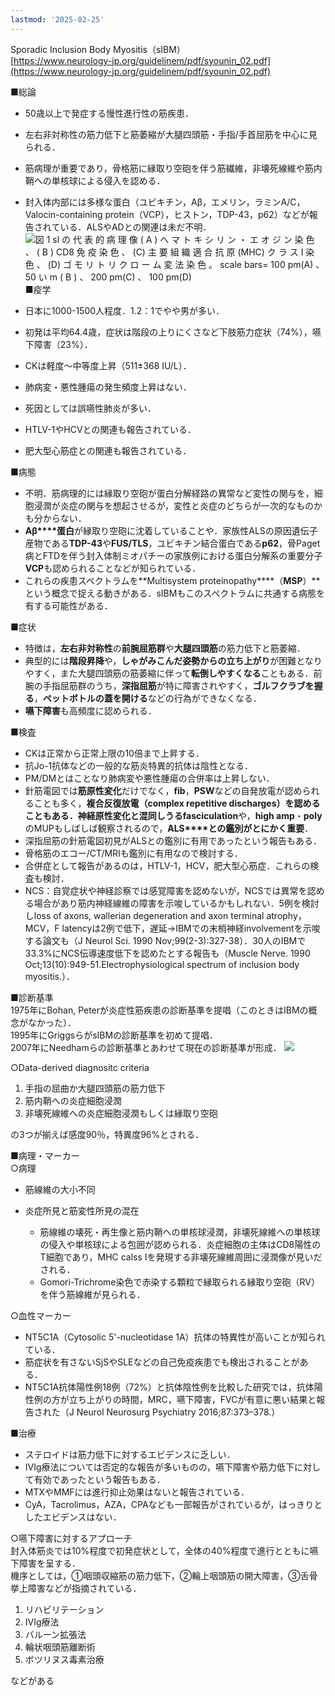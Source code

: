 ```yaml
---
lastmod: '2025-02-25'
---
```

Sporadic Inclusion Body Myositis（sIBM）  
[https://www.neurology-jp.org/guidelinem/pdf/syounin_02.pdf](https://www.neurology-jp.org/guidelinem/pdf/syounin_02.pdf)
 
■総論

- 50歳以上で発症する慢性進行性の筋疾患．
- 左右非対称性の筋力低下と筋萎縮が大腿四頭筋・手指/手首屈筋を中心に見られる．
- 筋病理が重要であり，骨格筋に縁取り空砲を伴う筋繊維，非壊死線維や筋内鞘への単核球による侵入を認める．
- 封入体内部には多様な蛋白（ユビキチン，Aβ，エメリン，ラミンA/C，Valocin-containing protein（VCP），ヒストン，TDP-43，p62）などが報告されている．ALSやADとの関連は未だ不明．
 ![図 1 sl の 代 表 的 病 理 像 ( A ) へ マ ト キ シ リ ン ・ エ オ ジ ン 染 色 、 ( B ) CD8 免 疫 染 色 、 (C) 主 要 組 織 適 合 抗 原 (MHC) ク ラ ス I 染 色 、 (D) ゴ モ リ ト リ ク ロ ー ム 変 法 染 色 。 scale bars= 100 pm(A) 、 50 い m ( B ) 、 200 pm(C) 、 100 pm(D) ](Exported%20image%2020240803190034-0.png)   
■疫学

- 日本に1000-1500人程度．1.2：1でやや男が多い．
- 初発は平均64.4歳，症状は階段の上りにくさなど下肢筋力症状（74%），嚥下障害（23%）．
- CKは軽度～中等度上昇（511±368 IU/L）．
- 肺病変・悪性腫瘍の発生頻度上昇はない．
- 死因としては誤嚥性肺炎が多い．
- HTLV-1やHCVとの関連も報告されている．
- 肥大型心筋症との関連も報告されている．
 
■病態

- 不明．筋病理的には縁取り空砲が蛋白分解経路の異常など変性の関与を，細胞浸潤が炎症の関与を想起させるが，変性と炎症のどちらが一次的なものかも分からない．
- **Aβ****蛋白**が縁取り空砲に沈着していることや．家族性ALSの原因遺伝子産物である**TDP-43**や**FUS/TLS**，ユビキチン結合蛋白である**p62**，骨Paget病とFTDを伴う封入体制ミオパチーの家族例における蛋白分解系の重要分子**VCP**も認められることなどが知られている．
- これらの疾患スペクトラムを**Multisystem proteinopathy****（****MSP****）**という概念で捉える動きがある．sIBMもこのスペクトラムに共通する病態を有する可能性がある．
 
■症状

- 特徴は，**左右非対称性**の**前腕屈筋群**や**大腿四頭筋**の筋力低下と筋萎縮．
- 典型的には**階段昇降**や，**しゃがみこんだ姿勢からの立ち上がり**が困難となりやすく，また大腿四頭筋の筋萎縮に伴って**転倒しやすくなる**こともある．前腕の手指屈筋群のうち，**深指屈筋**が特に障害されやすく，**ゴルフクラブを握る**，**ペットボトルの蓋を開ける**などの行為ができなくなる．
- **嚥下障害**も高頻度に認められる．
 
■検査

- CKは正常から正常上限の10倍まで上昇する．
- 抗Jo-1抗体などの一般的な筋炎特異的抗体は陰性となる．
- PM/DMとはことなり肺病変や悪性腫瘍の合併率は上昇しない．
- 針筋電図では**筋原性変化**だけでなく，**fib**，**PSW**などの自発放電が認められることも多く，**複合反復放電（****complex repetitive discharges****）**を認めることもある．神経原性変化と混同しうる**fasciculation**や，**high amp**・**poly**のMUPもしばしば観察されるので，**ALS****との鑑別がとにかく重要**．
- 深指屈筋の針筋電図初見がALSとの鑑別に有用であったという報告もある．
- 骨格筋のエコー/CT/MRIも鑑別に有用なので検討する．
- 合併症として報告があるのは，HTLV-1，HCV，肥大型心筋症．これらの検査も検討．
- NCS：自覚症状や神経診察では感覚障害を認めないが，NCSでは異常を認める場合があり筋内神経線維の障害を示唆しているかもしれない．5例を検討しloss of axons, wallerian degeneration and axon terminal atrophy，MCV，F latencyは2例で低下，遅延→IBMでの末梢神経involvementを示唆する論文も（J Neurol Sci. 1990 Nov;99(2-3):327-38）．30人のIBMで33.3%にNCS伝導速度低下を認めたとする報告も（Muscle Nerve. 1990 Oct;13(10):949-51.Electrophysiological spectrum of inclusion body myositis.）．
   

■診断基準  
1975年にBohan, Peterが炎症性筋疾患の診断基準を提唱（このときはIBMの概念がなかった）．  
1995年にGriggsらがsIBMの診断基準を初めて提唱．  
2007年にNeedhamらの診断基準とあわせて現在の診断基準が形成．
 ![ ](Exported%20image%2020240803190034-1.png)  

○Data-derived diagnositc criteria

1. 手指の屈曲か大腿四頭筋の筋力低下
2. 筋内鞘への炎症細胞浸潤
3. 非壊死線維への炎症細胞浸潤もしくは縁取り空砲

の3つが揃えば感度90％，特異度96%とされる．
 
■病理・マーカー  
○病理

- 筋線維の大小不同
- 炎症所見と筋変性所見の混在
    
    - 筋線維の壊死・再生像と筋内鞘への単核球浸潤，非壊死線維への単核球の侵入や単核球による包囲が認められる．炎症細胞の主体はCD8陽性のT細胞であり，MHC calss Iを発現する非壊死線維周囲に浸潤像が見いだされる．
    - Gomori-Trichrome染色で赤染する顆粒で縁取られる縁取り空砲（RV）を伴う筋線維が見られる．

○血性マーカー

- NT5C1A（Cytosolic 5'-nucleotidase 1A）抗体の特異性が高いことが知られている．
- 筋症状を有さないSjSやSLEなどの自己免疫疾患でも検出されることがある．
- NT5C1A抗体陽性例18例（72%）と抗体陰性例を比較した研究では，抗体陽性例の方が立ち上がりの時間，MRC，嚥下障害，FVCが有意に悪い結果と報告された（J Neurol Neurosurg Psychiatry 2016;87:373–378.）
 
■治療

- ステロイドは筋力低下に対するエビデンスに乏しい．
- IVIg療法については否定的な報告が多いものの，嚥下障害や筋力低下に対して有効であったという報告もある．
- MTXやMMFには進行抑止効果はないと報告されている．
- CyA，Tacrolimus，AZA，CPAなども一部報告がされているが，はっきりとしたエビデンスはない．
 
○嚥下障害に対するアプローチ  
封入体筋炎では10%程度で初発症状として，全体の40%程度で進行とともに嚥下障害を呈する．  
機序としては，①咽頭収縮筋の筋力低下，②輪上咽頭筋の開大障害，③舌骨挙上障害などが指摘されている．
 
1. リハビリテーション
2. IVIg療法
3. バルーン拡張法
4. 輪状咽頭筋離断術
5. ボツリヌス毒素治療

などがある
